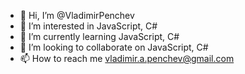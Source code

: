 - 👋 Hi, I’m @VladimirPenchev
- 👀 I’m interested in JavaScript, C#
- 🌱 I’m currently learning JavaScript, C#
- 💞️ I’m looking to collaborate on JavaScript, C#
- 📫 How to reach me vladimir.a.penchev@gmail.com

<!---
VladimirPenchev/VladimirPenchev is a ✨ special ✨ repository because its `README.md` (this file) appears on your GitHub profile.
You can click the Preview link to take a look at your changes.
--->
